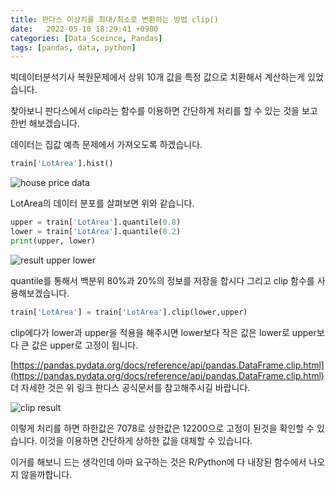 ```yaml
---
title: 판다스 이상치를 최대/최소로 변환하는 방법 clip()
date:   2022-05-10 18:29:41 +0900
categories: [Data_Sceince, Pandas]
tags: [pandas, data, python]
---
```


빅데이터분석기사 복원문제에서 상위 10개 값을 특정 값으로 치환해서 계산하는게 있었습니다.

찾아보니 판다스에서 clip라는 함수를 이용하면 간단하게 처리를 할 수 있는 것을 보고 한번 해보겠습니다.

데이터는 집값 예측 문제에서 가져오도록 하겠습니다.

```python
train['LotArea'].hist()
```

![house price data](https://user-images.githubusercontent.com/85277660/210139292-951ded24-c160-46c8-bc5e-5cb16ae08088.png)

LotArea의 데이터 분포를 살펴보면 위와 같습니다.

```python
upper = train['LotArea'].quantile(0.8)
lower = train['LotArea'].quantile(0.2)
print(upper, lower)
```

![result upper lower](https://user-images.githubusercontent.com/85277660/210139300-c6bdfe0b-cd9a-4989-a9e0-36b529bbb101.png)

quantile를 통해서 백분위 80%과 20%의 정보를 저장을 합시다 그리고 clip 함수를 사용해보겠습니다.

```python
train['LotArea'] = train['LotArea'].clip(lower,upper)
```

clip에다가 lower과 upper을 적용을 해주시면 lower보다 작은 값은 lower로 upper보다 큰 값은 upper로 고정이 됩니다.

[https://pandas.pydata.org/docs/reference/api/pandas.DataFrame.clip.html](https://pandas.pydata.org/docs/reference/api/pandas.DataFrame.clip.html)
더 자세한 것은 위 링크 판다스 공식문서를 참고해주시길 바랍니다.


![clip result](https://user-images.githubusercontent.com/85277660/210139368-c751c297-c37b-486a-babc-6c218826a1c2.png)

이렇게 처리를 하면 하한값은 7078로 상한값은 12200으로 고정이 된것을 확인할 수 있습니다. 이것을 이용하면 간단하게 상하한 값을 대체할 수 있습니다.

이거를 해보니 드는 생각인데 아마 요구하는 것은 R/Python에 다 내장된 함수에서 나오지 않을까합니다.